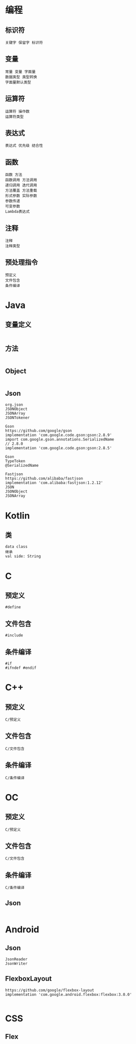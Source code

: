 # 编程

## 标识符

```
关键字 保留字 标识符
```

## 变量

```
常量 变量 字面量
数据类型 类型转换
字面量默认类型
```

## 运算符

```
运算符 操作数
运算符类型
```

## 表达式

```
表达式 优先级 结合性
```

## 函数

```
函数 方法
函数调用 方法调用
递归调用 迭代调用
方法覆盖 方法重载
形式参数 实际参数
参数传递
可变参数
Lambda表达式
```

## 注释

```
注释
注释类型
```

## 预处理指令

```
预定义
文件包含
条件编译
```



# Java

## 变量定义

```

```

## 方法

```

```

## Object

```

```



## Json

```
org.json
JSONObject
JSONArray
JSONTokener

Gson
https://github.com/google/gson
implementation 'com.google.code.gson:gson:2.8.9'
import com.google.gson.annotations.SerializedName
// 2.8.0
implementation 'com.google.code.gson:gson:2.8.5'

Gson
TypeToken
@SerializedName

Fastjson
https://github.com/alibaba/fastjson
implementation 'com.alibaba:fastjson:1.2.12'
JSON
JSONObject
JSONArray
```

# Kotlin

## 类

```
data class
继承
val side: String

```



# C

## 预定义

```
#define
```

## 文件包含

```
#include
```

## 条件编译

```
#if
#ifndef #endif
```

# C++

## 预定义

```
C/预定义
```

## 文件包含

```
C/文件包含
```

## 条件编译

```
C/条件编译
```

# OC

## 预定义

```
C/预定义
```

## 文件包含

```
C/文件包含
```

## 条件编译

```
C/条件编译
```

## Json

```

```



# Android

## Json

```
JsonReader
JsonWriter
```

## FlexboxLayout

```
https://github.com/google/flexbox-layout
implementation 'com.google.android.flexbox:flexbox:3.0.0'


```

# CSS

## Flex

```

```

